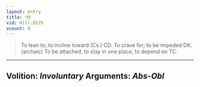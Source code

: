 ```yaml
---
layout: entry
title: འཁྲ་
vid: Hill:0176
vcount: 0
---
```

> To lean to; to incline toward (Cs\.) CD\. To crave for; to be impeded DK\. (archaic) To be attached, to stay in one place, to depend on TC\.

---
Volition: _Involuntary_
Arguments: _Abs-Obl_
---

